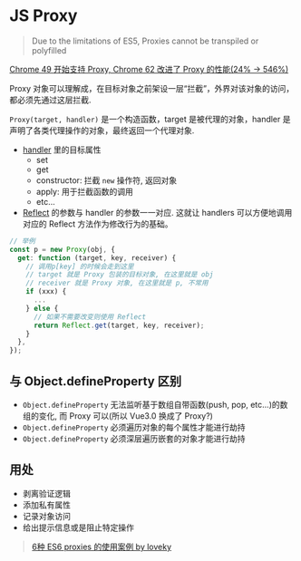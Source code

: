 # JS Proxy

> Due to the limitations of ES5, Proxies cannot be transpiled or polyfilled

[Chrome 49 开始支持 Proxy, Chrome 62 改进了 Proxy 的性能(24% -> 546%)](https://static001.geekbang.org/con/31/pdf/229180902/file/GMTC2018-%E3%80%8AV8%E3%80%81JavaScript+%E7%9A%84%E7%8E%B0%E5%9C%A8%E4%B8%8E%E6%9C%AA%E6%9D%A5%E3%80%8B-%E8%BF%B7%E6%B8%A1.pdf)

Proxy 对象可以理解成，在目标对象之前架设一层“拦截”，外界对该对象的访问，都必须先通过这层拦截.

`Proxy(target, handler)` 是一个构造函数，target 是被代理的对象，handler 是声明了各类代理操作的对象，最终返回一个代理对象.

* [handler](https://developer.mozilla.org/zh-CN/docs/Web/JavaScript/Reference/Global_Objects/Proxy/handler) 里的目标属性
  * set
  * get
  * constructor: 拦截 `new` 操作符, 返回对象
  * apply: 用于拦截函数的调用
  * etc...
* [Reflect](https://developer.mozilla.org/zh-CN/docs/Web/JavaScript/Reference/Global_Objects/Reflect) 的参数与 handler 的参数一一对应. 这就让 handlers 可以方便地调用对应的 Reflect 方法作为修改行为的基础。

```javascript
// 举例
const p = new Proxy(obj, {
  get: function (target, key, receiver) {
    // 调用p[key] 的时候会走到这里
    // target 就是 Proxy 包装的目标对象, 在这里就是 obj
    // receiver 就是 Proxy 对象, 在这里就是 p, 不常用
    if (xxx) {
      ...
    } else {
      // 如果不需要改变则使用 Reflect
      return Reflect.get(target, key, receiver);
    }
  },
});
```

## 与 Object.defineProperty 区别

* `Object.defineProperty` 无法监听基于数组自带函数(push, pop, etc...)的数组的变化, 而 Proxy 可以(所以 Vue3.0 换成了 Proxy?)
* `Object.defineProperty` 必须遍历对象的每个属性才能进行劫持
* `Object.defineProperty` 必须深层遍历嵌套的对象才能进行劫持

## 用处

* 剥离验证逻辑
* 添加私有属性
* 记录对象访问
* 给出提示信息或是阻止特定操作

> [6种 ES6 proxies 的使用案例 by loveky](http://www.zcfy.cc/article/6-compelling-use-cases-for-es6-proxies-888.html)